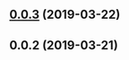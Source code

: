 ## [0.0.3](https://github.com/nqdy666/nq-cache/compare/v0.0.2...v0.0.3) (2019-03-22)




## 0.0.2 (2019-03-21)




